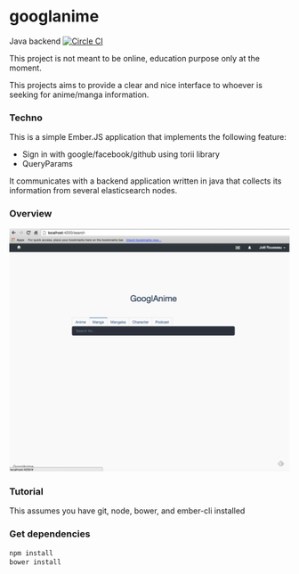 # googlanime

Java backend [![Circle CI](https://circleci.com/gh/v4lproik/googlanime/tree/master.svg?style=svg)](https://circleci.com/gh/v4lproik/googlanime/tree/master)

This project is not meant to be online, education purpose only at the moment.

This projects aims to provide a clear and nice interface to whoever is seeking for anime/manga information.

### Techno

This is a simple Ember.JS application that implements the following feature:

- Sign in with google/facebook/github using torii library
- QueryParams

It communicates with a backend application written in java that collects its information from several elasticsearch nodes.

### Overview

![overview](https://raw.githubusercontent.com/v4lproik/googlanime/master/frontend/screenshots/overview-1.png)

### Tutorial

This assumes you have git, node, bower, and ember-cli installed


### Get dependencies
```
npm install
bower install
```

